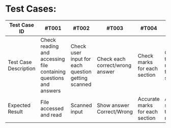 # Test Cases:

Test Case ID | #T001 | #T002 | #T003 | #T004 | #T005 
--- | --- | --- | --- |--- |---
Test Case Description | Check reading and accessing file containing questions and answers | Check user input for each question getting scanned | Check each correct/wrong answer | Check marks for each section | Check total marks for all sections
Expected Result | File accessed and read | Scanned input | Show answer Correct/Wrong | Accurate marks for each section | Accurate sum of total marks